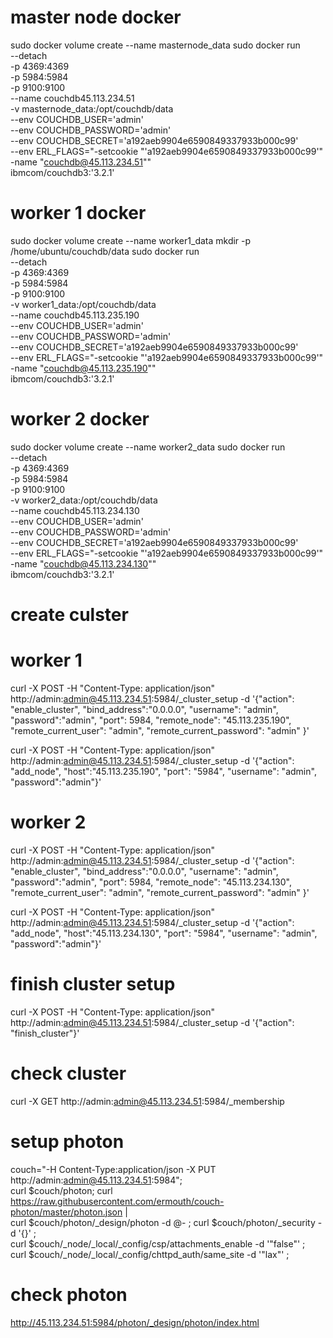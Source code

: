 # master node docker
sudo docker volume create --name masternode_data
sudo docker run\
  --detach \
	-p 4369:4369 \
  -p 5984:5984 \
  -p 9100:9100 \
  --name couchdb45.113.234.51\
  -v masternode_data:/opt/couchdb/data \
  --env COUCHDB_USER='admin'\
  --env COUCHDB_PASSWORD='admin'\
  --env COUCHDB_SECRET='a192aeb9904e6590849337933b000c99'\
  --env ERL_FLAGS="-setcookie \"'a192aeb9904e6590849337933b000c99'\" -name \"couchdb@45.113.234.51\""\
  ibmcom/couchdb3:'3.2.1'

# worker 1 docker
sudo docker volume create --name worker1_data
mkdir -p /home/ubuntu/couchdb/data
sudo docker run\
  --detach \
	-p 4369:4369 \
  -p 5984:5984 \
  -p 9100:9100 \
  -v worker1_data:/opt/couchdb/data \
  --name couchdb45.113.235.190\
  --env COUCHDB_USER='admin'\
  --env COUCHDB_PASSWORD='admin'\
  --env COUCHDB_SECRET='a192aeb9904e6590849337933b000c99'\
  --env ERL_FLAGS="-setcookie \"'a192aeb9904e6590849337933b000c99'\" -name \"couchdb@45.113.235.190\""\
  ibmcom/couchdb3:'3.2.1'
  
# worker 2 docker
sudo docker volume create --name worker2_data
sudo docker run\
  --detach \
	-p 4369:4369 \
  -p 5984:5984 \
  -p 9100:9100 \
  -v worker2_data:/opt/couchdb/data \
  --name couchdb45.113.234.130\
  --env COUCHDB_USER='admin'\
  --env COUCHDB_PASSWORD='admin'\
  --env COUCHDB_SECRET='a192aeb9904e6590849337933b000c99'\
  --env ERL_FLAGS="-setcookie \"'a192aeb9904e6590849337933b000c99'\" -name \"couchdb@45.113.234.130\""\
  ibmcom/couchdb3:'3.2.1'


# create culster

# worker 1

curl -X POST -H "Content-Type: application/json" http://admin:admin@45.113.234.51:5984/_cluster_setup -d '{"action": "enable_cluster", "bind_address":"0.0.0.0", "username": "admin", "password":"admin", "port": 5984, "remote_node": "45.113.235.190", "remote_current_user": "admin", "remote_current_password": "admin" }'

curl -X POST -H "Content-Type: application/json" http://admin:admin@45.113.234.51:5984/_cluster_setup -d '{"action": "add_node", "host":"45.113.235.190", "port": "5984", "username": "admin", "password":"admin"}'

# worker 2

curl -X POST -H "Content-Type: application/json" http://admin:admin@45.113.234.51:5984/_cluster_setup -d '{"action": "enable_cluster", "bind_address":"0.0.0.0", "username": "admin", "password":"admin", "port": 5984, "remote_node": "45.113.234.130", "remote_current_user": "admin", "remote_current_password": "admin" }'

curl -X POST -H "Content-Type: application/json" http://admin:admin@45.113.234.51:5984/_cluster_setup -d '{"action": "add_node", "host":"45.113.234.130", "port": "5984", "username": "admin", "password":"admin"}'


# finish cluster setup
curl -X POST -H "Content-Type: application/json" http://admin:admin@45.113.234.51:5984/_cluster_setup -d '{"action": "finish_cluster"}'

# check cluster 
curl -X GET http://admin:admin@45.113.234.51:5984/_membership

# setup photon
couch="-H Content-Type:application/json -X PUT http://admin:admin@45.113.234.51:5984"; \
curl $couch/photon; curl https://raw.githubusercontent.com/ermouth/couch-photon/master/photon.json | \
curl $couch/photon/_design/photon -d @- ; curl $couch/photon/_security -d '{}' ; \
curl $couch/_node/_local/_config/csp/attachments_enable -d '"false"' ; \
curl $couch/_node/_local/_config/chttpd_auth/same_site -d '"lax"' ; 
# check photon
http://45.113.234.51:5984/photon/_design/photon/index.html
